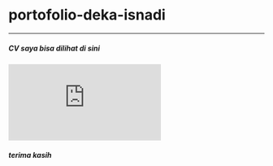 # portofolio-deka-isnadi
---
##### CV saya bisa dilihat di sini 
![CV](https://github.com/deka-isnadi/portofolio-deka-isnadi/blob/main/CV-pdf/Resume_DekaIsnadi.pdf)
##### terima kasih

